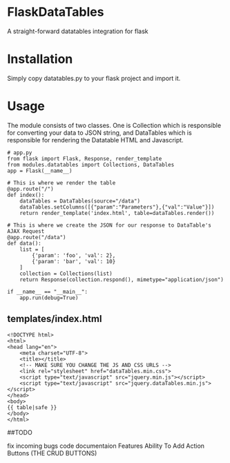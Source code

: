 FlaskDataTables
===============

A straight-forward datatables integration for flask

# Installation 

Simply copy datatables.py to your flask project and import it.

# Usage

The module consists of two classes. One is Collection which is responsible for converting your data to JSON string, and DataTables which is responsible for rendering the Datatable HTML and Javascript.

~~~
# app.py
from flask import Flask, Response, render_template
from modules.datatables import Collections, DataTables
app = Flask(__name__)

# This is where we render the table
@app.route("/")
def index():
    dataTables = DataTables(source="/data")
    dataTables.setColumns([{"param":"Parameters"},{"val":"Value"}])
    return render_template('index.html', table=dataTables.render())

# This is where we create the JSON for our response to DataTable's AJAX Request
@app.route("/data")
def data():
    list = [
        {'param': 'foo', 'val': 2},
        {'param': 'bar', 'val': 10}
    ]
    collection = Collections(list)
    return Response(collection.respond(), mimetype="application/json")

if __name__ == "__main__":
    app.run(debug=True)
~~~

## templates/index.html
~~~
<!DOCTYPE html>
<html>
<head lang="en">
    <meta charset="UTF-8">
    <title></title>
    <!-- MAKE SURE YOU CHANGE THE JS AND CSS URLS -->
    <link rel="stylesheet" href="dataTables.min.css">
    <script type="text/javascript" src="jquery.min.js"></script>
    <script type="text/javascript" src="jquery.dataTables.min.js"></script>
</head>
<body>
{{ table|safe }}
</body>
</html>
~~~

##TODO

fix incoming bugs
code documentaion
Features
Ability To Add Action Buttons (THE CRUD BUTTONS)



